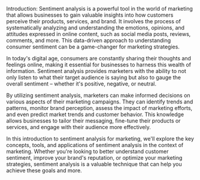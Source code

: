 Introduction:
   Sentiment analysis is a powerful tool in the world of marketing that allows businesses to gain valuable insights into how customers perceive their products, services, and brand. It involves the process of systematically analyzing and understanding the emotions, opinions, and attitudes expressed in online content, such as social media posts, reviews, comments, and more. This data-driven approach to understanding consumer sentiment can be a game-changer for marketing strategies.

In today's digital age, consumers are constantly sharing their thoughts and feelings online, making it essential for businesses to harness this wealth of information. Sentiment analysis provides marketers with the ability to not only listen to what their target audience is saying but also to gauge the overall sentiment – whether it's positive, negative, or neutral.

By utilizing sentiment analysis, marketers can make informed decisions on various aspects of their marketing campaigns. They can identify trends and patterns, monitor brand perception, assess the impact of marketing efforts, and even predict market trends and customer behavior. This knowledge allows businesses to tailor their messaging, fine-tune their products or services, and engage with their audience more effectively.

In this introduction to sentiment analysis for marketing, we'll explore the key concepts, tools, and applications of sentiment analysis in the context of marketing. Whether you're looking to better understand customer sentiment, improve your brand's reputation, or optimize your marketing strategies, sentiment analysis is a valuable technique that can help you achieve these goals and more.


